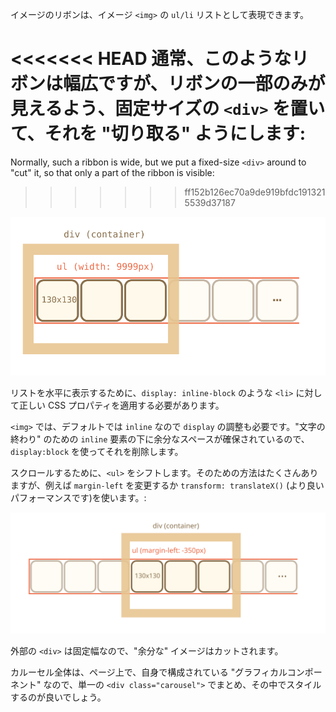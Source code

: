 イメージのリボンは、イメージ `<img>` の `ul/li` リストとして表現できます。

<<<<<<< HEAD
通常、このようなリボンは幅広ですが、リボンの一部のみが見えるよう、固定サイズの `<div>` を置いて、それを "切り取る" ようにします:
=======
Normally, such a ribbon is wide, but we put a fixed-size `<div>` around to "cut" it, so that only a part of the ribbon is visible:
>>>>>>> ff152b126ec70a9de919bfdc1913215539d37187

![](carousel1.svg)

リストを水平に表示するために、`display: inline-block` のような `<li>` に対して正しい CSS プロパティを適用する必要があります。

`<img>` では、デフォルトでは `inline` なので `display` の調整も必要です。"文字の終わり" のための `inline` 要素の下に余分なスペースが確保されているので、`display:block` を使ってそれを削除します。

スクロールするために、`<ul>` をシフトします。そのための方法はたくさんありますが、例えば `margin-left` を変更するか `transform: translateX()` (より良いパフォーマンスです)を使います。:

![](carousel2.svg)

外部の `<div>` は固定幅なので、"余分な" イメージはカットされます。

カルーセル全体は、ページ上で、自身で構成されている "グラフィカルコンポーネント" なので、単一の `<div class="carousel">` でまとめ、その中でスタイルするのが良いでしょう。
